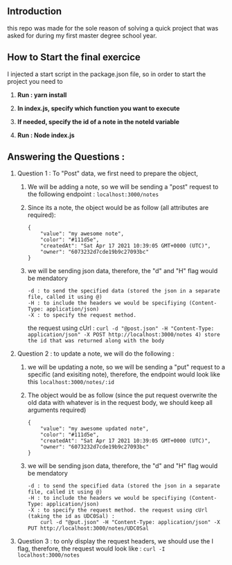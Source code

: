 ## Introduction

this repo was made for the sole reason of solving a quick project that was asked for during my first master degree school year.

## How to Start the final exercice

I injected a start script in the package.json file, so in order to start the project you need to

1.  **Run : yarn install**

2.  **In index.js, specify which function you want to execute**

3.  **If needed, specify the id of a note in the noteId variable**

4.  **Run : Node index.js**

## Answering the Questions :

1.  Question 1 : To "Post" data, we first need to prepare the object,

    1.  We will be adding a note, so we will be sending a "post" request to the following endpoint : `localhost:3000/notes`
    2.  Since its a note, the object would be as follow (all attributes are required):

            {
            	"value": "my awesome note",
            	"color": "#111d5e",
            	"createdAt": "Sat Apr 17 2021 10:39:05 GMT+0000 (UTC)",
            	"owner": "6073232d7cde19b9c27093bc"
            }

    3.  we will be sending json data, therefore, the "d" and "H" flag would be mendatory

            -d : to send the specified data (stored the json in a separate file, called it using @)
            -H : to include the headers we would be specifiying (Content-Type: application/json)
            -X : to specify the request method.

        the request using cUrl : `curl -d "@post.json" -H "Content-Type: application/json" -X POST http://localhost:3000/notes 4) store the id that was returned along with the body`

2.  Question 2 : to update a note, we will do the following :

    1.  we will be updating a note, so we will be sending a "put" request to a specific (and exisiting note), therefore, the endpoint would look like this              `localhost:3000/notes/:id`

    2.  The object would be as follow (since the put request overwrite the old data with whatever is in the request body, we should keep all arguments required) 

            {
            	"value": "my awesome updated note",
            	"color": "#111d5e",
            	"createdAt": "Sat Apr 17 2021 10:39:05 GMT+0000 (UTC)",
            	"owner": "6073232d7cde19b9c27093bc"
            }


    3.  we will be sending json data, therefore, the "d" and "H" flag would be mendatory

            -d : to send the specified data (stored the json in a separate file, called it using @)
            -H : to include the headers we would be specifiying (Content-Type: application/json)
            -X : to specify the request method. the request using cUrl (taking the id as UDC0Sal) :
                curl -d "@put.json" -H "Content-Type: application/json" -X PUT http://localhost:3000/notes/UDC0Sal

3.  Question 3 : to only display the request headers, we should use the I flag, therefore, the request would look like :
            `curl -I localhost:3000/notes`
